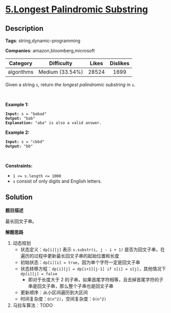 # [5.Longest Palindromic Substring](https://leetcode.com/problems/longest-palindromic-substring/description/)

## Description

**Tags**: string,dynamic-programming

**Companies**: amazon,bloomberg,microsoft

|  Category  |   Difficulty    | Likes | Dislikes |
| :--------: | :-------------: | :---: | :------: |
| algorithms | Medium (33.54%) | 28524 |   1699   |

<p>Given a string <code>s</code>, return <em>the longest</em> <span data-keyword="palindromic-string"><em>palindromic</em></span> <span data-keyword="substring-nonempty"><em>substring</em></span> in <code>s</code>.</p>
<p>&nbsp;</p>
<p><strong class="example">Example 1:</strong></p>
<pre><code><strong>Input:</strong> s = &quot;babad&quot;
<strong>Output:</strong> &quot;bab&quot;
<strong>Explanation:</strong> &quot;aba&quot; is also a valid answer.</code></pre>
<p><strong class="example">Example 2:</strong></p>
<pre><code><strong>Input:</strong> s = &quot;cbbd&quot;
<strong>Output:</strong> &quot;bb&quot;</code></pre>
<p>&nbsp;</p>
<p><strong>Constraints:</strong></p>
<ul>
  <li><code>1 &lt;= s.length &lt;= 1000</code></li>
  <li><code>s</code> consist of only digits and English letters.</li>
</ul>

## Solution

**题目描述**

最长回文子串。

**解题思路**

1. 动态规划
   - 状态定义：`dp[i][j]` 表示 `s.substr(i, j - i + 1)` 是否为回文子串，在遍历的过程中更新最长回文子串的起始位置和长度
   - 初始状态：`dp[i][i] = true`，因为单个字符一定是回文子串
   - 状态转移方程：`dp[i][j] = dp[i+1][j-1] if s[i] = s[j]`，其他情况下 `dp[i][j] = false`
     - 即对于长度大于 2 的子串，如果首尾字符相等，且去掉首尾字符的子串是回文子串，那么整个子串也是回文子串
   - 更新顺序：从小区间遍历到大区间
   - 时间复杂度：`O(n^2)`，空间复杂度：`O(n^2)`
2. 马拉车算法：TODO

